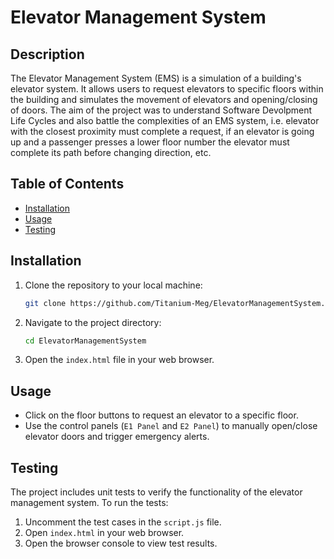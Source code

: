 # Elevator Management System

## Description

The Elevator Management System (EMS) is a simulation of a building's elevator system. It allows users to request elevators to specific floors within the building and simulates the movement of elevators and opening/closing of doors. The aim of the project was to understand Software Devolpment Life Cycles and also battle the complexities of an EMS system, i.e. elevator with the closest proximity must complete a request, 
if an elevator is going up and a passenger presses a lower floor number the elevator must complete its path before changing direction, etc.

## Table of Contents

- [Installation](#installation)
- [Usage](#usage)
- [Testing](#testing)

## Installation

1. Clone the repository to your local machine:

   ```bash
   git clone https://github.com/Titanium-Meg/ElevatorManagementSystem.git
   ```

2. Navigate to the project directory:

   ```bash
   cd ElevatorManagementSystem
   ```

3. Open the `index.html` file in your web browser.

## Usage

- Click on the floor buttons to request an elevator to a specific floor.
- Use the control panels (`E1 Panel` and `E2 Panel`) to manually open/close elevator doors and trigger emergency alerts.

## Testing

The project includes unit tests to verify the functionality of the elevator management system. To run the tests:

1. Uncomment the test cases in the `script.js` file.
2. Open `index.html` in your web browser.
3. Open the browser console to view test results.

